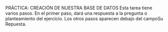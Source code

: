 PRÁCTICA: CREACIÓN DE NUESTRA BASE DE DATOS
Esta tarea tiene varios pasos. En el primer paso, dará una respuesta a la pregunta o planteamiento del ejercicio. Los otros pasos aparecen debajo del campoSu Repuesta.
